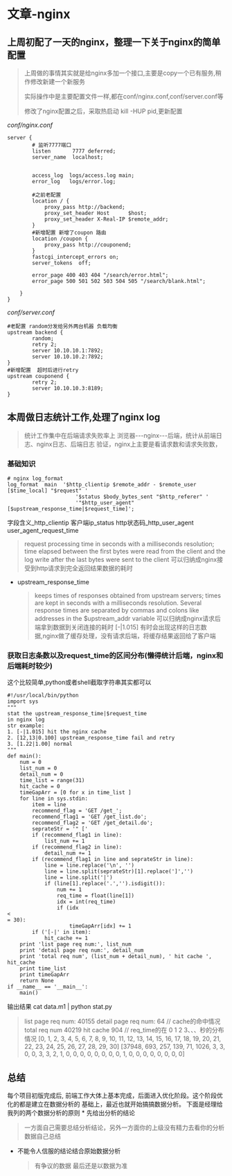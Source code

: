 # 文章-nginx

## 上周初配了一天的nginx，整理一下关于nginx的简单配置

> 上周做的事情其实就是给nginx多加一个接口,主要是copy一个已有服务,稍作修改新建一个新服务
>
> 实际操作中是主要配置文件一样,都在conf/nginx.conf,conf/server.conf等
>
> 修改了nginx配置之后，采取热启动 kill -HUP pid,更新配置

_conf/nginx.conf_

```text
server {
        # 监听7777端口
        listen       7777 deferred;
        server_name  localhost;


        access_log  logs/access.log main;
        error_log   logs/error.log;

        #之前老配置
        location / {
            proxy_pass http://backend;
            proxy_set_header Host      $host;
            proxy_set_header X-Real-IP $remote_addr;
        }
        #新增配置 新增了coupon 路由
        location /coupon {
            proxy_pass http://couponend;
        }
        fastcgi_intercept_errors on;
        server_tokens  off;

        error_page 400 403 404 "/search/error.html";
        error_page 500 501 502 503 504 505 "/search/blank.html";

    }
}
```

_conf/server.conf_

```text
#老配置 random分发给另外两台机器 负载均衡
upstream backend {
        random;
        retry 2;
        server 10.10.10.1:7892;
        server 10.10.10.2:7892;
}
#新增配置  超时后进行retry
upstream couponend {
        retry 2;
        server 10.10.10.3:8189;
}
```

## 本周做日志统计工作,处理了nginx log

> 统计工作集中在后端请求失败率上 浏览器---nginx---后端，统计从前端日志、nginx日志、后端日志 验证，nginx上主要是看请求数和请求失败数，

### 基础知识

```text
# nginx log_format
log_format  main  '$http_clientip $remote_addr - $remote_user [$time_local] "$request" '
                      '$status $body_bytes_sent "$http_referer" '
                      '"$http_user_agent" [$upstream_response_time|$request_time]';
```

字段含义\_http\_clientip 客户端ip\_status http状态码\_http\_user\_agent user\_agent\_request\_time

> request processing time in seconds with a milliseconds resolution; time elapsed between the first bytes were read from the client and the log write after the last bytes were sent to the client 可以归纳成nginx接受到http请求到完全返回结果数据的耗时

* upstream\_response\_time

  > keeps times of responses obtained from upstream servers; times are kept in seconds with a milliseconds resolution. Several response times are separated by commas and colons like addresses in the $upstream\_addr variable 可以归纳成nginx请求后端拿到数据到关闭连接的耗时 \[-\|1.015\] 有时会出现这样的日志数据,nginx做了缓存处理，没有请求后端，将缓存结果返回给了客户端

### 获取日志条数以及request\_time的区间分布\(懒得统计后端，nginx和后端耗时较少\)

这个比较简单,python或者shell截取字符串其实都可以

```text
#!/usr/local/bin/python
import sys
"""
stat the upstream_response_time|$request_time
in nginx log
str example:
1. [-|1.015] hit the nginx cache
2. [12,13|0.100] upstream_response_time fail and retry
3. [1.22|1.00] normal
"""
def main():
    num = 0
    list_num = 0
    detail_num = 0
    time_list = range(31)
    hit_cache = 0
    timeGapArr = [0 for x in time_list ]
    for line in sys.stdin:
        item = line
        recommend_flag = 'GET /get_';
        recommend_flag1 = 'GET /get_list.do';
        recommend_flag2 = 'GET /get_detail.do';
        seprateStr = '" ['
        if (recommend_flag1 in line):
            list_num += 1
        if (recommend_flag2 in line):
            detail_num += 1
        if (recommend_flag1 in line and seprateStr in line):
            line = line.replace('\n', '')
            line = line.split(seprateStr)[1].replace(']','')
            line = line.split('|')
            if (line[1].replace('.','').isdigit()):
                num += 1
                req_time = float(line[1])
                idx = int(req_time)
                if (idx 
<
= 30):
                    timeGapArr[idx] += 1
        if ('[-|' in item):
            hit_cache += 1
    print 'list page req num:', list_num
    print 'detail page req num:', detail_num
    print 'total req num', (list_num + detail_num), ' hit cache ', hit_cache
    print time_list
    print timeGapArr
    return None
if __name__ == '__main__':
    main()
```

输出结果 cat data.m1 \| python stat.py

> list page req num: 40155 detail page req num: 64 // cache的命中情况 total req num 40219 hit cache 904 // req\_time的在 0 1 2 3、、、秒的分布情况 \[0, 1, 2, 3, 4, 5, 6, 7, 8, 9, 10, 11, 12, 13, 14, 15, 16, 17, 18, 19, 20, 21, 22, 23, 24, 25, 26, 27, 28, 29, 30\] \[37948, 693, 257, 139, 71, 1026, 3, 3, 0, 0, 3, 3, 2, 1, 0, 0, 0, 0, 0, 0, 0, 0, 1, 0, 0, 0, 0, 0, 0, 0, 0\]

## 总结

每个项目初版完成后, 前端工作大体上基本完成，后面进入优化阶段。这个阶段优化的都是建立在数据分析的 基础上，最近也就开始搞搞数据分析。 下面是经理给我列的两个数据分析的原则 \* 先给出分析的结论

> 一方面自己需要总结分析结论，另外一方面你的上级没有精力去看你的分析数据自己总结

* 不能令人信服的结论结合原始数据分析

  > 有争议的数据 最后还是以数据为准

